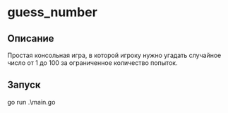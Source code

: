 ﻿# guess_number

## Описание
Простая консольная игра, в которой игроку нужно угадать случайное число от 1 до 100 за ограниченное количество попыток.

## Запуск
go run .\main.go
